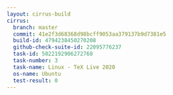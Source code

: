 ```yaml
---
layout: cirrus-build
cirrus:
  branch: master
  commit: 41e2f3d68368d98bcff9053aa379137b9d7381e5
  build-id: 4794238450270208
  github-check-suite-id: 22095776237
  task-id: 5022192906272768
  task-number: 3
  task-name: Linux - TeX Live 2020
  os-name: Ubuntu
  test-result: 0
---
```

